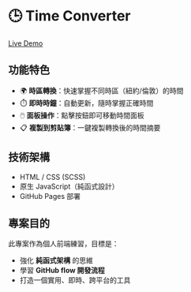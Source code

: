 # 🕒 Time Converter

[Live Demo](https://lynnlo30.github.io/TimeConverter/)

## 功能特色

- 🌍 **時區轉換**：快速掌握不同時區（紐約/倫敦）的時間
- ⏱️ **即時時鐘**：自動更新，隨時掌握正確時間
- 🖱️ **面板操作**：點擊按鈕即可移動時間面板
- 📋 **複製到剪貼簿**：一鍵複製轉換後的時間摘要

## 技術架構

- HTML / CSS (SCSS)
- 原生 JavaScript（純函式設計）
- GitHub Pages 部署

## 專案目的

此專案作為個人前端練習，目標是：

- 強化 **純函式架構** 的思維
- 學習 **GitHub flow 開發流程**
- 打造一個實用、即時、跨平台的工具
